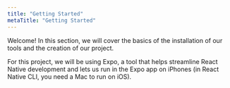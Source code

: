 ```yaml
---
title: "Getting Started"
metaTitle: "Getting Started"
---
```


Welcome! In this section, we will cover the basics of the installation of our tools and the creation of our project.

For this project, we will be using Expo, a tool that helps streamline React Native development and lets us run in the Expo app on iPhones (in React Native CLI, you need a Mac to run on iOS).